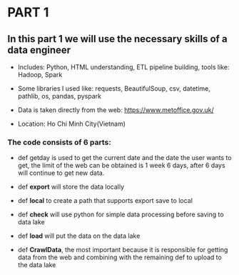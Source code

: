 # PART 1
## In this part 1 we will use the necessary skills of a data engineer
- Includes: Python, HTML understanding, ETL pipeline building, tools like: Hadoop, Spark

- Some libraries I used like: requests, BeautifulSoup, csv, datetime, pathlib, os, pandas, pyspark

- Data is taken directly from the web: https://www.metoffice.gov.uk/
- Location: Ho Chi Minh City(Vietnam)

### The code consists of 6 parts:

- def getday is used to get the current date and the date the user wants to get, the limit of the web can be obtained is 1 week 6 days, after 6 days will continue to get new data.

- def **export** will store the data locally

- def **local** to create a path that supports export save to local

- def **check** will use python for simple data processing before saving to data lake

- def **load** will put the data on the data lake

- def **CrawlData**, the most important because it is responsible for getting data from the web and combining with the remaining def to upload to the data lake
